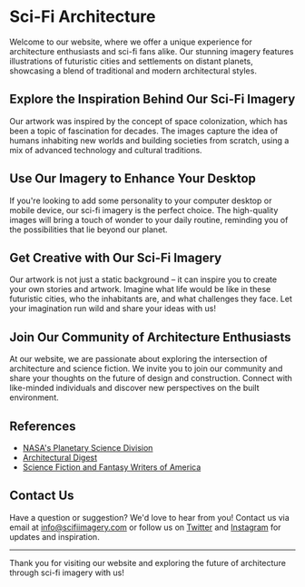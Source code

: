 <!--font:Exo 2-->

# Sci-Fi Architecture

Welcome to our website, where we offer a unique experience for architecture enthusiasts and sci-fi fans alike. Our stunning imagery features illustrations of futuristic cities and settlements on distant planets, showcasing a blend of traditional and modern architectural styles.

## Explore the Inspiration Behind Our Sci-Fi Imagery

Our artwork was inspired by the concept of space colonization, which has been a topic of fascination for decades. The images capture the idea of humans inhabiting new worlds and building societies from scratch, using a mix of advanced technology and cultural traditions.

## Use Our Imagery to Enhance Your Desktop

If you're looking to add some personality to your computer desktop or mobile device, our sci-fi imagery is the perfect choice. The high-quality images will bring a touch of wonder to your daily routine, reminding you of the possibilities that lie beyond our planet.

## Get Creative with Our Sci-Fi Imagery

Our artwork is not just a static background – it can inspire you to create your own stories and artwork. Imagine what life would be like in these futuristic cities, who the inhabitants are, and what challenges they face. Let your imagination run wild and share your ideas with us!

## Join Our Community of Architecture Enthusiasts

At our website, we are passionate about exploring the intersection of architecture and science fiction. We invite you to join our community and share your thoughts on the future of design and construction. Connect with like-minded individuals and discover new perspectives on the built environment.

## References

- [NASA's Planetary Science Division](#)
- [Architectural Digest](#)
- [Science Fiction and Fantasy Writers of America](#)

## Contact Us

Have a question or suggestion? We'd love to hear from you! Contact us via email at info@scifiimagery.com or follow us on [Twitter](#) and [Instagram](#) for updates and inspiration.

---

Thank you for visiting our website and exploring the future of architecture through sci-fi imagery with us!

<!--

Write me content for website with wallpaper which alt text is:

"An illustration of a colony on a distant planet, with a mix of futuristic and traditional architecture."

The name/title of the page should not be 1:1 copy of the alt text but rather a real content of the website which is using this wallpaper.

- Use markdown format 
- Start with heading
- Heading should be short and concise
- The content should look like a real website 
- The website should not be about the wallpaper, wallpaper is just a related background
- Heading should be contain work "wallpaper" or "background"
- Include real sections like references, contact, user stories, etc. use things relevant to the page purpose.
- Feel free to use structure like headings, bullets, numbering, blockquotes, paragraphs, horizontal lines, etc.
- You can use formatting like bold or _italic_
- You can include UTF-8 emojis
- Links should be only #hash anchors (and you can refer to the document itself)
- Do not include images


---


# Explore the Future of Architecture with Our Colony Wallpaper

Welcome to our website, where we offer a unique experience for architecture enthusiasts and sci-fi fans alike. Our colony wallpaper features an illustration of a futuristic settlement on a distant planet, showcasing a blend of traditional and modern architectural styles.

## Discover the Inspiration Behind the Colony Wallpaper

Our wallpaper was inspired by the concept of space colonization, which has been a topic of fascination for decades. The image captures the idea of humans inhabiting a new world and building a society from scratch, using a mix of advanced technology and cultural traditions.

## Use the Colony Wallpaper to Enhance Your Desktop

If you're looking to add some personality to your computer desktop or mobile device, our colony wallpaper is the perfect choice. The high-quality image will bring a touch of sci-fi wonder to your daily routine, reminding you of the possibilities that lie beyond our planet.

## Get Creative with Our Colony Wallpaper

Our wallpaper is not just a static background – it can inspire you to create your own stories and artwork. Imagine what life would be like in this colony, who the inhabitants are, and what challenges they face. Let your imagination run wild and share your ideas with us!

## Join Our Community of Architecture Enthusiasts

At our website, we are passionate about exploring the intersection of architecture and science fiction. We invite you to join our community and share your thoughts on the future of design and construction. Connect with like-minded individuals and discover new perspectives on the built environment.

## References

- [NASA's Planetary Science Division](#)
- [Architectural Digest](#)
- [Science Fiction and Fantasy Writers of America](#)

## Contact Us

Have a question or suggestion? We'd love to hear from you! Contact us via email at info@colonywallpaper.com or follow us on [Twitter](#) and [Instagram](#) for updates and inspiration.

---

Thank you for visiting our website and exploring the future of architecture with us!


---


Heading should not include word "wallpaper". The website should not be about the wallpaper itself, wallpaper is just a related background, rewrite whole content.


---


# Discover the Future of Architecture through Our Sci-Fi Imagery

Welcome to our website, where we offer a unique experience for architecture enthusiasts and sci-fi fans alike. Our stunning imagery features illustrations of futuristic cities and settlements on distant planets, showcasing a blend of traditional and modern architectural styles.

## Explore the Inspiration Behind Our Sci-Fi Imagery

Our artwork was inspired by the concept of space colonization, which has been a topic of fascination for decades. The images capture the idea of humans inhabiting new worlds and building societies from scratch, using a mix of advanced technology and cultural traditions.

## Use Our Imagery to Enhance Your Desktop

If you're looking to add some personality to your computer desktop or mobile device, our sci-fi imagery is the perfect choice. The high-quality images will bring a touch of wonder to your daily routine, reminding you of the possibilities that lie beyond our planet.

## Get Creative with Our Sci-Fi Imagery

Our artwork is not just a static background – it can inspire you to create your own stories and artwork. Imagine what life would be like in these futuristic cities, who the inhabitants are, and what challenges they face. Let your imagination run wild and share your ideas with us!

## Join Our Community of Architecture Enthusiasts

At our website, we are passionate about exploring the intersection of architecture and science fiction. We invite you to join our community and share your thoughts on the future of design and construction. Connect with like-minded individuals and discover new perspectives on the built environment.

## References

- [NASA's Planetary Science Division](#)
- [Architectural Digest](#)
- [Science Fiction and Fantasy Writers of America](#)

## Contact Us

Have a question or suggestion? We'd love to hear from you! Contact us via email at info@scifiimagery.com or follow us on [Twitter](#) and [Instagram](#) for updates and inspiration.

---

Thank you for visiting our website and exploring the future of architecture through sci-fi imagery with us!

-->
